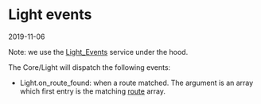 Light events
=============
2019-11-06


Note: we use the [Light_Events](https://github.com/lingtalfi/Light_Events) service under the hood.


The Core/Light will dispatch the following events:


- Light.on_route_found: when a route matched. The argument is an array which first entry is the matching [route](https://github.com/lingtalfi/Light/blob/master/doc/pages/route.md) array.

 